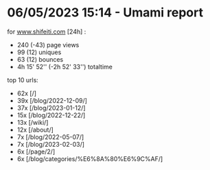 # 06/05/2023 15:14 - Umami report
for www.shifeiti.com [24h] :

 - 240 (-43) page views
 - 99 (12) uniques
 - 63 (12) bounces
 - 4h 15' 52'' (-2h 52' 33'') totaltime


top 10 urls:
 - 62x [/]
 - 39x [/blog/2022-12-09/]
 - 37x [/blog/2023-01-12/]
 - 15x [/blog/2022-12-22/]
 - 13x [/wiki/]
 - 12x [/about/]
 - 7x [/blog/2022-05-07/]
 - 7x [/blog/2023-02-03/]
 - 6x [/page/2/]
 - 6x [/blog/categories/%E6%8A%80%E6%9C%AF/]


